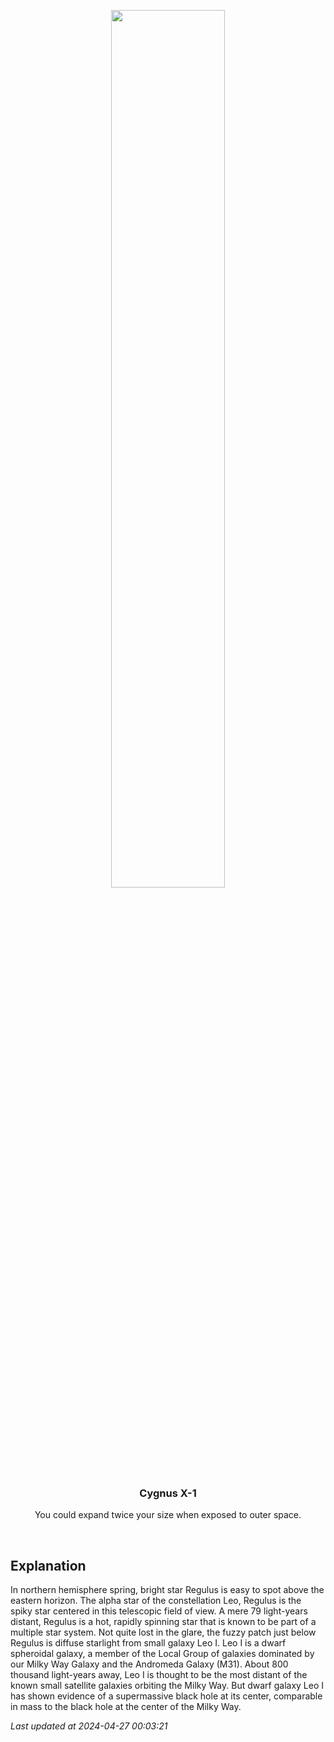 <p align='center'>
    <img src='https://apod.nasa.gov/apod/image/2404/Regulus_Dwarf_by_Markus_Horn1024.png' width='60%' />
    <h3 align="center">Cygnus X-1</h3>
    <p align="center">You could expand twice your size when exposed to outer space.</p>
</p>
<br/>

Explanation
--
In northern hemisphere spring, bright star Regulus is easy to spot above the eastern horizon. The alpha star of the constellation Leo, Regulus is the spiky star centered in this telescopic field of view. A mere 79 light-years distant, Regulus is a hot, rapidly spinning star that is known to be part of a multiple star system. Not quite lost in the glare, the fuzzy patch just below Regulus is diffuse starlight from small galaxy Leo I. Leo I is a dwarf spheroidal galaxy, a member of the Local Group of galaxies dominated by our Milky Way Galaxy and the Andromeda Galaxy (M31). About 800 thousand light-years away, Leo I is thought to be the most distant of the known small satellite galaxies orbiting the Milky Way. But dwarf galaxy Leo I has shown evidence of a supermassive black hole at its center, comparable in mass to the black hole at the center of the Milky Way.


*Last updated at 2024-04-27 00:03:21*
